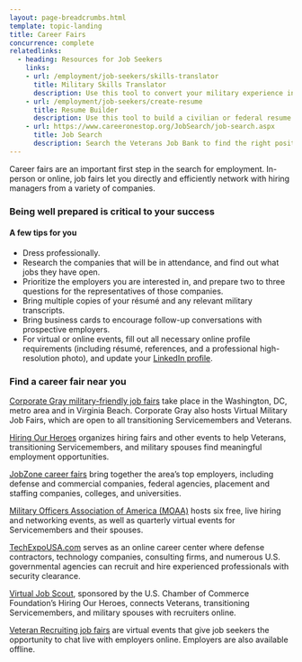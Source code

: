 ```yaml
---
layout: page-breadcrumbs.html
template: topic-landing
title: Career Fairs
concurrence: complete
relatedlinks:
  - heading: Resources for Job Seekers
    links:
    - url: /employment/job-seekers/skills-translator
      title: Military Skills Translator
      description: Use this tool to convert your military experience into civilian language that hiring managers can easily understand.
    - url: /employment/job-seekers/create-resume
      title: Resume Builder
      description: Use this tool to build a civilian or federal resume.
    - url: https://www.careeronestop.org/JobSearch/job-search.aspx
      title: Job Search
      description: Search the Veterans Job Bank to find the right position for you.
---
```


<div class="va-introtext">

Career fairs are an important first step in the search for employment. In-person or online, job fairs let you directly and efficiently network with hiring managers from a variety of companies.

</div>

### Being well prepared is critical to your success

#### A few tips for you

- Dress professionally.
- Research the companies that will be in attendance, and find out what jobs they have open.
- Prioritize the employers you are interested in, and prepare two to three questions for the representatives of those companies.
- Bring multiple copies of your résumé and any relevant military transcripts.
- Bring business cards to encourage follow-up conversations with prospective employers.
- For virtual or online events, fill out all necessary online profile requirements (including résumé, references, and a professional high-resolution photo), and update your [LinkedIn profile](https://www.linkedin.com/).

### Find a career fair near you

[Corporate Gray military-friendly job fairs](http://www.corporategray.com/jobfairs) take place in the Washington, DC, metro area and in Virginia Beach. Corporate Gray also hosts Virtual Military Job Fairs, which are open to all transitioning Servicemembers and Veterans.

[Hiring Our Heroes](https://www.uschamberfoundation.org/events/hiringfairs) organizes hiring fairs and other events to help Veterans, transitioning Servicemembers, and military spouses find meaningful employment opportunities.

[JobZone career fairs](https://www.jobzoneonline.com/) bring together the area’s top employers, including defense and commercial companies, federal agencies, placement and staffing companies, colleges, and universities.

[Military Officers Association of America (MOAA)](http://www.moaa.org/) hosts six free, live hiring and networking events, as well as quarterly virtual events for Servicemembers and their spouses.

[TechExpoUSA.com](https://techexpousa.com/) serves as an online career center where defense contractors, technology companies, consulting firms, and numerous U.S. governmental agencies can recruit and hire experienced professionals with security clearance.

[Virtual Job Scout](https://www.virtualjobscout.org/), sponsored by the U.S. Chamber of Commerce Foundation’s Hiring Our Heroes, connects Veterans, transitioning Servicemembers, and military spouses with recruiters online.

[Veteran Recruiting job fairs](http://veteranrecruiting.com/) are virtual events that give job seekers the opportunity to chat live with employers online. Employers are also available offline.

